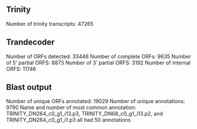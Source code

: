 ## Trinity

Number of trinity transcripts: 47265

## Trandecoder
 
Number of ORFs detected: 33446
Number of complete ORFs: 9635
Number of  5’ partial ORFS: 8873
Number of  3’ partial ORFS: 3192
Number of internal ORFS: 11746

## Blast output

Number of unique ORFs annotated: 19029
Number of unique annotations: 9790
Name and number of most common annotation: TRINITY_DN264_c0_g1_i13.p3, TRINITY_DN68_c0_g1_i13.p2, and TRINITY_DN264_c0_g1_i1.p3 all had 50 annotations


